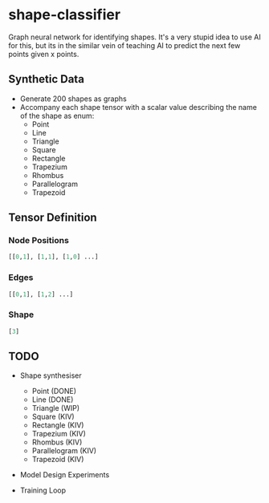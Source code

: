 # shape-classifier
Graph neural network for identifying shapes.
It's a very stupid idea to use AI for this, but its in the similar vein of teaching AI to predict the next few points given x points.

## Synthetic Data
- Generate 200 shapes as graphs
- Accompany each shape tensor with a scalar value describing the name of the shape as enum:
    - Point
    - Line
    - Triangle
    - Square
    - Rectangle
    - Trapezium
    - Rhombus
    - Parallelogram
    - Trapezoid

## Tensor Definition

### Node Positions 
```python
[[0,1], [1,1], [1,0] ...]
```

### Edges
```python
[[0,1], [1,2] ...]
```

### Shape 
```python
[3]
```

## TODO
- Shape synthesiser
    - Point (DONE)
    - Line (DONE)
    - Triangle (WIP)
    - Square (KIV)
    - Rectangle (KIV)
    - Trapezium (KIV)
    - Rhombus (KIV)
    - Parallelogram (KIV)
    - Trapezoid (KIV)

- Model Design Experiments

- Training Loop

